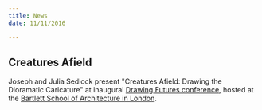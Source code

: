 ```yaml
---
title: News
date: 11/11/2016

---
```

## Creatures Afield

Joseph and Julia Sedlock present "Creatures Afield: Drawing the Dioramatic Caricature" at inaugural [Drawing Futures conference](http://www.drawingfutures.com/), hosted at the [Bartlett School of Architecture in London](http://www.bartlett.ucl.ac.uk/architecture).